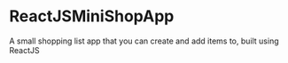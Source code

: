 # ReactJSMiniShopApp
A small shopping list app that you can create and add items to, built using ReactJS
